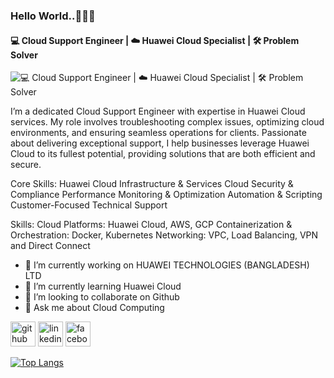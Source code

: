 ### Hello World..👋👨‍💻
#### 💻 Cloud Support Engineer | ☁️ Huawei Cloud Specialist | 🛠️ Problem Solver
![💻 Cloud Support Engineer | ☁️ Huawei Cloud Specialist | 🛠️ Problem Solver](https://scontent.fdac24-4.fna.fbcdn.net/v/t39.30808-6/353407299_1846066975788365_3410205062878590134_n.jpg?_nc_cat=107&ccb=1-7&_nc_sid=6ee11a&_nc_eui2=AeFJIVainJxH5xizOW2MX_johDSxZ8vXoY6ENLFny9ehjnIepvZlwm8soSE5iVEiJ7LdB3LQY-9KMYKhGRJP-zdm&_nc_ohc=sIRXJRk1hcQQ7kNvgHyQbl0&_nc_ht=scontent.fdac24-4.fna&oh=00_AYCHh5DddrFcu1w1kyuZ2_0en_3-Ch_moyUJqlUqdMwpzQ&oe=66C52276)

I’m a dedicated Cloud Support Engineer with expertise in Huawei Cloud services. My role involves troubleshooting complex issues, optimizing cloud environments, and ensuring seamless operations for clients. Passionate about delivering exceptional support, I help businesses leverage Huawei Cloud to its fullest potential, providing solutions that are both efficient and secure.

Core Skills:
Huawei Cloud Infrastructure & Services
        Cloud Security & Compliance
        Performance Monitoring & Optimization
        Automation & Scripting
        Customer-Focused Technical Support

Skills: Cloud Platforms: Huawei Cloud, AWS, GCP   Containerization & Orchestration: Docker, Kubernetes Networking: VPC, Load Balancing, VPN and Direct Connect

- 🔭 I’m currently working on HUAWEI TECHNOLOGIES (BANGLADESH) LTD 
- 🌱 I’m currently learning Huawei Cloud 
- 👯 I’m looking to collaborate on Github 
- 💬 Ask me about Cloud Computing 


[<img src='https://cdn.jsdelivr.net/npm/simple-icons@3.0.1/icons/github.svg' alt='github' height='40'>](https://github.com/Mofakkharulislam)  [<img src='https://cdn.jsdelivr.net/npm/simple-icons@3.0.1/icons/linkedin.svg' alt='linkedin' height='40'>](https://www.linkedin.com/in/mofakkharul-islam/)  [<img src='https://cdn.jsdelivr.net/npm/simple-icons@3.0.1/icons/facebook.svg' alt='facebook' height='40'>](https://www.facebook.com/mofakkharul.islam2016)  

[![Top Langs](https://github-readme-stats.vercel.app/api/top-langs/?username=Mofakkharulislam)](https://github.com/anuraghazra/github-readme-stats)

